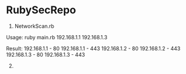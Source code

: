 # RubySecRepo

1. NetworkScan.rb 

Usage: 
ruby main.rb 192.168.1.1 192.168.1.3

Result:
192.168.1.1 - 80
192.168.1.1 - 443
192.168.1.2 - 80
192.168.1.2 - 443
192.168.1.3 - 80
192.168.1.3 - 443

2. 
